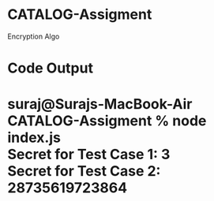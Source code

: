 # CATALOG-Assigment

Encryption Algo<br>

<h1> Code Output <h1>
suraj@Surajs-MacBook-Air CATALOG-Assigment % node index.js<br>
Secret for Test Case 1: 3<br>
Secret for Test Case 2: 28735619723864 <br>
